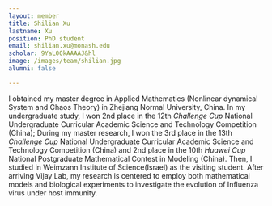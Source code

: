 ```yaml
---
layout: member
title: Shilian Xu
lastname: Xu
position: PhD student
email: shilian.xu@monash.edu
scholar: 9YaL00kAAAAJ&hl
image: /images/team/shilian.jpg
alumni: false

---
```

I obtained my master degree in Applied Mathematics (Nonlinear dynamical System and Chaos Theory) in Zhejiang Normal University, China. In my undergraduate study, I won 2nd place in the 12th _Challenge Cup_ National Undergraduate Curricular Academic Science and Technology Competition (China); During my master research, I won the 3rd place in the 13th _Challenge Cup_ National Undergraduate Curricular Academic Science and Technology Competition (China) and 2nd place in the 10th _Huawei Cup_ National Postgraduate Mathematical Contest in Modeling (China). Then, I studied in Weimzann Institute of Science(Israel) as the visiting student. After arriving Vijay Lab, my research is centered to employ both mathematical models and biological experiments to investigate the evolution of Influenza virus under host immunity.
